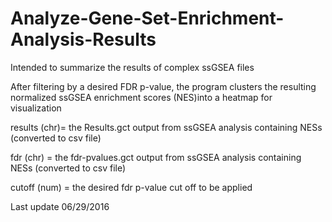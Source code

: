 # Analyze-Gene-Set-Enrichment-Analysis-Results
Intended to summarize the results of  complex ssGSEA files


 After filtering by a desired FDR p-value, the program clusters the resulting normalized ssGSEA enrichment scores (NES)into a heatmap for visualization
 
results (chr)= the Results.gct output from ssGSEA analysis containing NESs (converted to csv file)

fdr (chr) = the fdr-pvalues.gct output from ssGSEA analysis containing NESs (converted to csv file)

cutoff (num) = the desired fdr p-value cut off to be applied

Last update 06/29/2016
